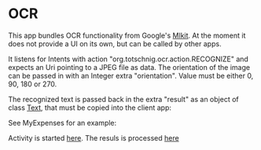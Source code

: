 # OCR

This app bundles OCR functionality from Google's [Mlkit](https://developers.google.com/ml-kit/vision/text-recognition/android).
At the moment it does not provide a UI on its own, but can be called by other apps.

It listens for Intents with action "org.totschnig.ocr.action.RECOGNIZE" and expects an Uri pointing to a JPEG file as data. The orientation of the image can be passed in with an Integer extra "orientation". Value must be either 0, 90, 180 or 270.

The recognized text is passed back in the extra "result" as an object of class [Text](https://github.com/mtotschnig/MyExpenses/blob/master/ocr/src/main/java/org/totschnig/ocr/Text.kt), that must be copied into the client app: 

See MyExpenses for an example:

Activity is started [here](https://github.com/mtotschnig/MyExpenses/blob/0d6e8c1aad8dc60444aa940d571233885b698cf2/ocr/src/main/java/org/totschnig/ocr/ScanPreviewViewModel.kt#L82).
The resuls is processed [here](https://github.com/mtotschnig/MyExpenses/blob/0d6e8c1aad8dc60444aa940d571233885b698cf2/ocr/src/main/java/org/totschnig/ocr/AbstractOcrFeatureImpl.kt#L63)
